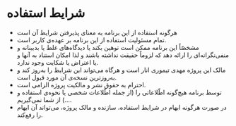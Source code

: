 # شرایط استفاده

- هرگونه استفاده از این برنامه به معنای پذیرفتن شرایط آن است
- تمام مسئولیت استفاده از این برنامه بر عهده‌ی کاربر است.
- مشخصّاً این برنامه ممکن است توهین بکند یا دیدگاه‌های غلط یا بدبینانه و منفی‌نگرانه‌ای را ارائه دهد که لزوماً حقیقت نداشته باشند و لذا امکان استناد به آنها و یا اعتراض یا شکایت وجود ندارد.
- مالک این پروژه مهدی تیموری انار است و هرگاه می‌تواند این شرایط را به‌روز کند و به‌روزترین نسخه‌ی آن مورد قبول است.
- احترام به حقوق نشر و مالکیت پروژه الزامی است.
- توسط برنامه هیچ‌گونه اطّلاعاتی را (از جمله اطّلاعات شخصی یا نحوه‌ی استفاده و ...) از شما نمی‌گیریم.
- در صورت هرگونه ابهام در شرایط استفاده، سازنده و مالک پروژه، می‌تواند آن ابهام را رفع‌کند.
